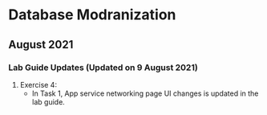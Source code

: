 # Database Modranization 

## August 2021
### Lab Guide Updates (Updated on 9 August 2021)

1. Exercise 4:
	 - In Task 1, App service networking page UI changes is updated in the lab guide.
	
